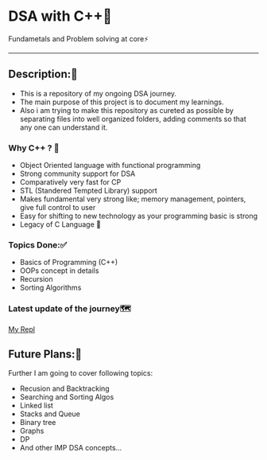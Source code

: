 # DSA with C++🚀
Fundametals and Problem solving at core⚡
<hr>

## Description:📝
- This is a repository of my ongoing DSA journey.
- The main purpose of this project is to document my learnings.
- Also i am trying to make this repository as cureted as possible by separating files into well organized folders, adding comments so that any one can understand it.

### Why C++ ? 🤔
- Object Oriented language with functional programming
- Strong community support for DSA
- Comparatively very fast for CP
- STL (Standered Tempted Library) support
- Makes fundamental very strong like; memory management, pointers, give full control to user
- Easy for shifting to new technology as your programming basic is strong
- Legacy of C Language 👑

### Topics Done:✅
- Basics of Programming (C++)
- OOPs concept in details
- Recursion
- Sorting Algorithms

### Latest update of the journey🗺️
<a href="https://replit.com/@CodeWithHarsh?path=folder/ongoing%20DSA%20with%20C%2B%2B%20by%20love%20babbar">My Repl<a>

## Future Plans:🎯
Further I am going to cover following topics: 
- Recusion and Backtracking
- Searching and Sorting Algos
- Linked list
- Stacks and Queue
- Binary tree
- Graphs
- DP
- And other IMP DSA concepts...

